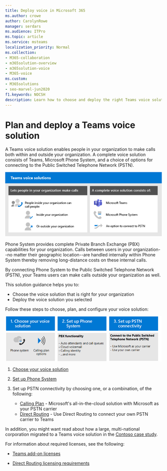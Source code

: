 ```yaml
---
title: Deploy voice in Microsoft 365
ms.author: crowe
author: CarolynRowe
manager: serdars
ms.audience: ITPro
ms.topic: article
ms.service: msteams
localization_priority: Normal
ms.collection: 
- M365-collaboration
- m365solution-overview
- m365solution-voice
- M365-voice
ms.custom: 
- M365solutions
- seo-marvel-jun2020
f1.keywords: NOCSH
description: Learn how to choose and deploy the right Teams voice solution for your organization.
---
```


# Plan and deploy a Teams voice solution

A Teams voice solution enables people in your organization to make calls both within and outside your organization. A complete voice solution consists of Teams, Microsoft Phone System, and a choice of options for connecting to the Public Switched Telephone Network (PSTN).

![Teams voice solutions overview](..\media\solutions-architecture-center\voice-concepts.png)

Phone System provides complete Private Branch Exchange (PBX) capabilities for your organization. Calls between users in your organization--no matter their geographic location--are handled internally within Phone System thereby removing long-distance costs on these internal calls.  

By connecting Phone System to the Public Switched Telephone Network (PSTN), your Teams users can make calls outside your organization as well.

This solution guidance helps you to:

- Choose the voice solution that is right for your organization
- Deploy the voice solution you selected

Follow these steps to choose, plan, and configure your voice solution:

![Choose your voice solution](..\media\solutions-architecture-center\voice-solutions-overview-1.png)

1. [Choose your voice solution](https://docs.microsoft.com/microsoftteams/cloud-voice-landing-page/toc.json&bc=/microsoft-365/solutions/breadcrumb/toc.json)

2. [Set up Phone System](https://docs.microsoft.com/microsoftteams/setting-up-your-phone-system/toc.json&bc=/microsoft-365/solutions/breadcrumb/toc.json)

3. Set up PSTN connectivity by choosing one, or a combination, of the following:
   - [Calling Plan](https://docs.microsoft.com/microsoftteams/set-up-calling-plans/toc.json&bc=/microsoft-365/solutions/breadcrumb/toc.json) - Microsoft's all-in-the-cloud solution with Microsoft as your PSTN carrier
   - [Direct Routing](https://docs.microsoft.com/microsoftteams/direct-routing-configure/toc.json&bc=/microsoft-365/solutions/breadcrumb/toc.json) - Use Direct Routing to connect your own PSTN carrier to Teams 

In addition, you might want read about how a large, multi-national corporation migrated to a Teams voice solution in the [Contoso case study](https://docs.microsoft.com/MicrosoftTeams/voice-case-study-overview?toc=/microsoft-365/solutions/toc.json&bc=/microsoft-365/solutions/breadcrumb/toc.json).

For information about required licenses, see the following:

- [Teams add-on licenses](https://docs.microsoft.com/microsoftteams/teams-add-on-licensing/microsoft-teams-add-on-licensing?tabs=enterprise#what-voice-features-are-available-with-my-plan/toc.json&bc=/microsoft-365/solutions/breadcrumb/toc.json)

- [Direct Routing licensing requirements](https://docs.microsoft.com/microsoftteams/direct-routing-plan#licensing-and-other-requirements/toc.json&bc=/microsoft-365/solutions/breadcrumb/toc.json)
